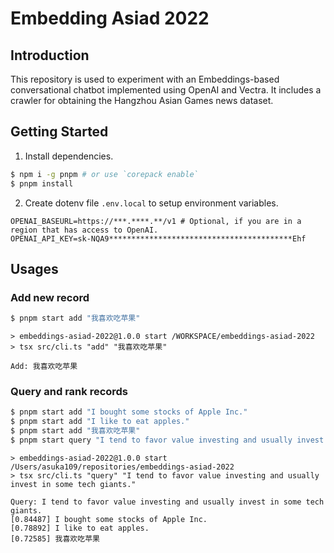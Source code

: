 # Embedding Asiad 2022

## Introduction

This repository is used to experiment with an Embeddings-based conversational chatbot implemented using OpenAI and Vectra. It includes a crawler for obtaining the Hangzhou Asian Games news dataset.

## Getting Started

1. Install dependencies.

```bash
$ npm i -g pnpm # or use `corepack enable`
$ pnpm install
```

2. Create dotenv file `.env.local` to setup environment variables.

```shell
OPENAI_BASEURL=https://***.****.**/v1 # Optional, if you are in a region that has access to OpenAI.
OPENAI_API_KEY=sk-NQA9*****************************************Ehf
```

## Usages

### Add new record

```bash
$ pnpm start add "我喜欢吃苹果"
```

```
> embeddings-asiad-2022@1.0.0 start /WORKSPACE/embeddings-asiad-2022
> tsx src/cli.ts "add" "我喜欢吃苹果"

Add: 我喜欢吃苹果
```

### Query and rank records

```bash
$ pnpm start add "I bought some stocks of Apple Inc."
$ pnpm start add "I like to eat apples."
$ pnpm start add "我喜欢吃苹果"
$ pnpm start query "I tend to favor value investing and usually invest in some tech giants."
```

```
> embeddings-asiad-2022@1.0.0 start /Users/asuka109/repositories/embeddings-asiad-2022
> tsx src/cli.ts "query" "I tend to favor value investing and usually invest in some tech giants."

Query: I tend to favor value investing and usually invest in some tech giants.
[0.84487] I bought some stocks of Apple Inc.
[0.78892] I like to eat apples.
[0.72585] 我喜欢吃苹果
```
